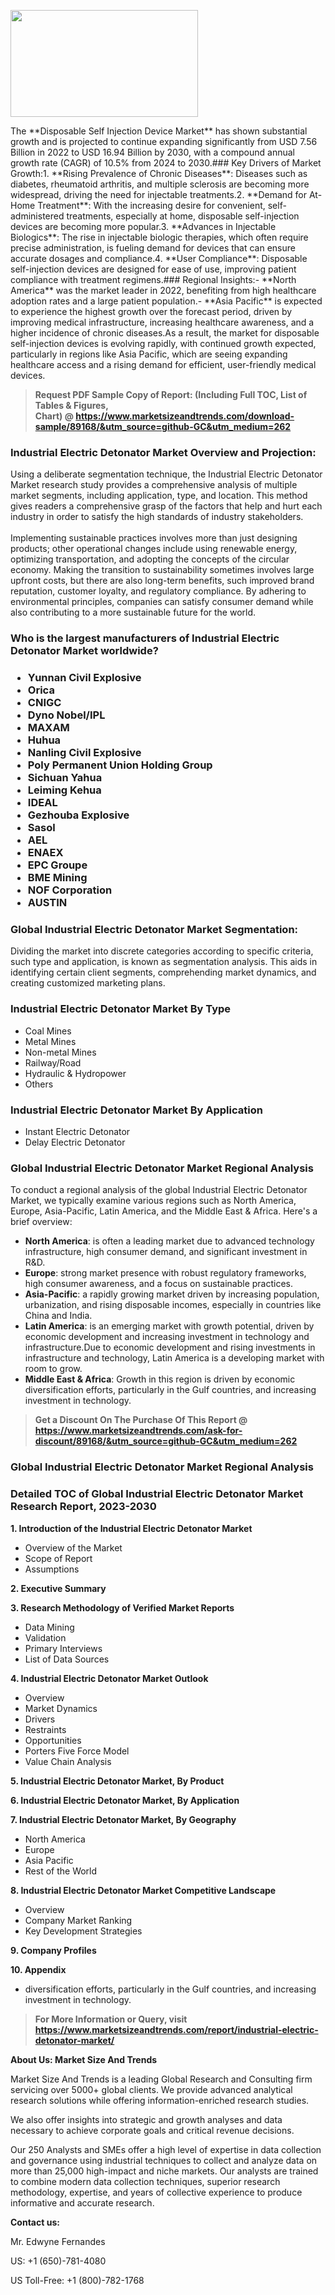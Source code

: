 <p><img class="alignnone size-medium wp-image-20088" src="https://ffe5etoiles.com/wp-content/uploads/2024/12/MST1-300x171.png" alt="" width="300" height="171" /></p>The **Disposable Self Injection Device Market** has shown substantial growth and is projected to continue expanding significantly from USD 7.56 Billion in 2022 to USD 16.94 Billion by 2030, with a compound annual growth rate (CAGR) of 10.5% from 2024 to 2030.### Key Drivers of Market Growth:1. **Rising Prevalence of Chronic Diseases**: Diseases such as diabetes, rheumatoid arthritis, and multiple sclerosis are becoming more widespread, driving the need for injectable treatments.2. **Demand for At-Home Treatment**: With the increasing desire for convenient, self-administered treatments, especially at home, disposable self-injection devices are becoming more popular.3. **Advances in Injectable Biologics**: The rise in injectable biologic therapies, which often require precise administration, is fueling demand for devices that can ensure accurate dosages and compliance.4. **User Compliance**: Disposable self-injection devices are designed for ease of use, improving patient compliance with treatment regimens.### Regional Insights:- **North America** was the market leader in 2022, benefiting from high healthcare adoption rates and a large patient population.- **Asia Pacific** is expected to experience the highest growth over the forecast period, driven by improving medical infrastructure, increasing healthcare awareness, and a higher incidence of chronic diseases.As a result, the market for disposable self-injection devices is evolving rapidly, with continued growth expected, particularly in regions like Asia Pacific, which are seeing expanding healthcare access and a rising demand for efficient, user-friendly medical devices.</p><blockquote id="" class=""><strong>Request PDF Sample Copy of Report: (Including Full TOC, List of Tables &amp; Figures, Chart)&nbsp;@&nbsp;<strong><a href="https://www.marketsizeandtrends.com/download-sample/89168/&utm_source=github-GC&utm_medium=262" target="_blank">https://www.marketsizeandtrends.com/download-sample/89168/&utm_source=github-GC&utm_medium=262</a></strong></strong></blockquote><h3 id="" class="">Industrial Electric Detonator Market&nbsp;Overview and Projection:</h3><p id="" class="">Using a deliberate segmentation technique, the Industrial Electric Detonator Market research study provides a comprehensive analysis of multiple market segments, including application, type, and location. This method gives readers a comprehensive grasp of the factors that help and hurt each industry in order to satisfy the high standards of industry stakeholders. <br /> <br />Implementing sustainable practices involves more than just designing products; other operational changes include using renewable energy, optimizing transportation, and adopting the concepts of the circular economy. Making the transition to sustainability sometimes involves large upfront costs, but there are also long-term benefits, such improved brand reputation, customer loyalty, and regulatory compliance. By adhering to environmental principles, companies can satisfy consumer demand while also contributing to a more sustainable future for the world.</p><h3 id="" class="">Who is the largest manufacturers of&nbsp;Industrial Electric Detonator Market worldwide?</h3><h3 class=""><p><ul><li>Yunnan Civil Explosive </li><li> Orica </li><li> CNIGC </li><li> Dyno Nobel/IPL </li><li> MAXAM </li><li> Huhua </li><li> Nanling Civil Explosive </li><li> Poly Permanent Union Holding Group </li><li> Sichuan Yahua </li><li> Leiming Kehua </li><li> IDEAL </li><li> Gezhouba Explosive </li><li> Sasol </li><li> AEL </li><li> ENAEX </li><li> EPC Groupe </li><li> BME Mining </li><li> NOF Corporation </li><li> AUSTIN</li></ul></p></h3><h3 id="" class="">Global&nbsp;Industrial Electric Detonator Market Segmentation:</h3><p id="" class="">Dividing the market into discrete categories according to specific criteria, such type and application, is known as segmentation analysis. This aids in identifying certain client segments, comprehending market dynamics, and creating customized marketing plans.</p><h3 id="" class="">Industrial Electric Detonator Market&nbsp;By Type</h3><p><p><ul><li>Coal Mines </li><li> Metal Mines </li><li> Non-metal Mines </li><li> Railway/Road </li><li> Hydraulic & Hydropower </li><li> Others</p></li></ul></p></p><h3 id="" class="">Industrial Electric Detonator Market&nbsp;By Application</h3><p class=""><p><ul><li>Instant Electric Detonator </li><li> Delay Electric Detonator</li></ul></p></p><h3 id="" class="">Global Industrial Electric Detonator Market Regional Analysis</h3><p id="" class="">To conduct a regional analysis of the global Industrial Electric Detonator Market, we typically examine various regions such as North America, Europe, Asia-Pacific, Latin America, and the Middle East &amp; Africa. Here's a brief overview:</p><ul><li><strong>North America</strong>: is often a leading market due to advanced technology infrastructure, high consumer demand, and significant investment in R&amp;D.</li><li><strong>Europe</strong>: strong market presence with robust regulatory frameworks, high consumer awareness, and a focus on sustainable practices.</li><li><strong>Asia-Pacific</strong>: a rapidly growing market driven by increasing population, urbanization, and rising disposable incomes, especially in countries like China and India.</li><li><strong>Latin America</strong>: is an emerging market with growth potential, driven by economic development and increasing investment in technology and infrastructure.Due to economic development and rising investments in infrastructure and technology, Latin America is a developing market with room to grow.</li><li><strong>Middle East &amp; Africa</strong>: Growth in this region is driven by economic diversification efforts, particularly in the Gulf countries, and increasing investment in technology.</li></ul><blockquote id="" class=""><strong>Get a Discount On The Purchase Of This Report @ <strong><a href="https://www.marketsizeandtrends.com/ask-for-discount/89168/&utm_source=github-GC&utm_medium=262" target="_blank">https://www.marketsizeandtrends.com/ask-for-discount/89168/&utm_source=github-GC&utm_medium=262</a></strong></strong></blockquote><h3 id="" class="">Global Industrial Electric Detonator Market Regional Analysis</h3><h3 id="" class="">Detailed TOC of Global Industrial Electric Detonator Market Research Report, 2023-2030</h3><p id="" class=""><strong>1. Introduction of the Industrial Electric Detonator Market</strong></p><ul><li>Overview of the Market</li><li>Scope of Report</li><li>Assumptions</li></ul><p id="" class=""><strong>2. Executive Summary</strong></p><p id="" class=""><strong>3. Research Methodology of Verified Market Reports</strong></p><ul><li>Data Mining</li><li>Validation</li><li>Primary Interviews</li><li>List of Data Sources</li></ul><p id="" class=""><strong>4. Industrial Electric Detonator Market Outlook</strong></p><ul><li>Overview</li><li>Market Dynamics</li><li>Drivers</li><li>Restraints</li><li>Opportunities</li><li>Porters Five Force Model</li><li>Value Chain Analysis</li></ul><p id="" class=""><strong>5. Industrial Electric Detonator Market, By Product</strong></p><p id="" class=""><strong>6. Industrial Electric Detonator Market, By Application</strong></p><p id="" class=""><strong>7. Industrial Electric Detonator Market, By Geography</strong></p><ul><li>North America</li><li>Europe</li><li>Asia Pacific</li><li>Rest of the World</li></ul><p id="" class=""><strong>8. Industrial Electric Detonator Market Competitive Landscape</strong></p><ul><li>Overview</li><li>Company Market Ranking</li><li>Key Development Strategies</li></ul><p id="" class=""><strong>9. Company Profiles</strong></p><p id="" class=""><strong>10. Appendix</strong></p><ul><li>diversification efforts, particularly in the Gulf countries, and increasing investment in technology.</li></ul><blockquote id="" class=""><strong>For More Information or Query, visit <strong><strong><a href="https://www.marketsizeandtrends.com/report/industrial-electric-detonator-market/" target="_blank">https://www.marketsizeandtrends.com/report/industrial-electric-detonator-market/</a></strong></strong></strong></blockquote><p id="" class=""><strong>About Us: Market Size And Trends</strong></p><p id="" class="">Market Size And Trends is a leading Global Research and Consulting firm servicing over 5000+ global clients. We provide advanced analytical research solutions while offering information-enriched research studies.</p><p id="" class="">We also offer insights into strategic and growth analyses and data necessary to achieve corporate goals and critical revenue decisions.</p><p id="" class="">Our 250 Analysts and SMEs offer a high level of expertise in data collection and governance using industrial techniques to collect and analyze data on more than 25,000 high-impact and niche markets. Our analysts are trained to combine modern data collection techniques, superior research methodology, expertise, and years of collective experience to produce informative and accurate research.</p><p id="" class=""><strong>Contact us:</strong></p><p id="" class="">Mr. Edwyne Fernandes</p><p id="" class="">US: +1 (650)-781-4080</p><p id="" class="">US Toll-Free: +1 (800)-782-1768</p>
